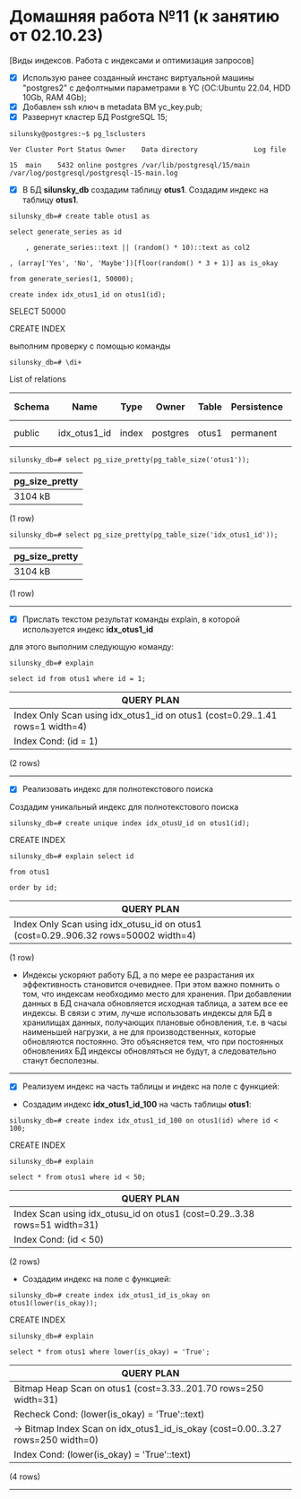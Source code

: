 # Домашняя работа №11 (к занятию от 02.10.23)
[Виды индексов. Работа с индексами и оптимизация запросов]

- [x] Использую ранее созданный инстанс виртуальной машины "postgres2" с дефолтными параметрами в YC (ОС:Ubuntu 22.04, HDD 10Gb, RAM 4Gb);
- [x] Добавлен ssh ключ в metadata ВМ yc_key.pub;
- [x] Развернут кластер БД PostgreSQL 15;

`silunsky@postgres:~$ pg_lsclusters`

`Ver Cluster Port Status Owner    Data directory              Log file`

`15  main    5432 online postgres /var/lib/postgresql/15/main /var/log/postgresql/postgresql-15-main.log`

- [x] В БД **silunsky_db** создадим таблицу **otus1**. Создадим индекс на таблицу **otus1**.

`silunsky_db=# create table otus1 as`

`select generate_series as id`

`    , generate_series::text || (random() * 10)::text as col2`

    , (array['Yes', 'No', 'Maybe'])[floor(random() * 3 + 1)] as is_okay
`from generate_series(1, 50000);`

`create index idx_otus1_id on otus1(id);`

SELECT 50000

CREATE INDEX

выполним проверку с помощью команды 

`silunsky_db=# \di+`

List of relations

| Schema |         Name          | Type  |  Owner   |      Table       | Persistence | Access method |  Size   | 
|--------|-----------------------|-------|----------|------------------|-------------|---------------|---------|
| public | idx_otus1_id          | index | postgres | otus1            | permanent   | btree         | 1112 kB | 

`silunsky_db=# select pg_size_pretty(pg_table_size('otus1'));`

| pg_size_pretty |
|----------------|
| 3104 kB        |
(1 row)

`silunsky_db=# select pg_size_pretty(pg_table_size('idx_otus1_id'));`

| pg_size_pretty |
|----------------|
|3104 kB         |
(1 row)

---

- [x] Прислать текстом результат команды explain, в которой используется индекс **idx_otus1_id**

для этого выполним следующую команду:

`silunsky_db=# explain`

`select id from otus1 where id = 1;`

|QUERY PLAN                                                                      |
|------------------------------------------------------------------------------- |
| Index Only Scan using idx_otus1_id on otus1  (cost=0.29..1.41 rows=1 width=4)  |
|   Index Cond: (id = 1)                                                         |
(2 rows)

---

- [x] Реализовать индекс для полнотекстового поиска

Создадим уникальный индекс для полнотекстового поиска

`silunsky_db=# create unique index idx_otusU_id on otus1(id);`

CREATE INDEX

`silunsky_db=# explain select id`

`from otus1`

`order by id;`

| QUERY PLAN                                                                          |
|-------------------------------------------------------------------------------------|
| Index Only Scan using idx_otusu_id on otus1  (cost=0.29..906.32 rows=50002 width=4) |
(1 row)

- Индексы ускоряют работу БД, а по мере ее разрастания их эффективность становится очевиднее. При этом важно помнить о том, что индексам необходимо место для хранения. При добавлении данных в БД сначала обновляется исходная таблица, а затем все ее индексы. В связи с этим, лучше использовать индексы для БД в хранилищах данных, получающих плановые обновления, т.е. в часы наименьшей нагрузки, а не для производственных, которые обновляются постоянно. Это объясняется тем, что при постоянных обновлениях БД индексы обновляться не будут, а следовательно станут бесполезны. 

---

- [x] Реализуем индекс на часть таблицы и индекс на поле с функцией:

- Создадим индекс **idx_otus1_id_100** на часть таблицы **otus1**:

`silunsky_db=# create index idx_otus1_id_100 on otus1(id) where id < 100;`

CREATE INDEX

`silunsky_db=# explain`

`select * from otus1 where id < 50;`

| QUERY PLAN                                                                 |
|----------------------------------------------------------------------------|
| Index Scan using idx_otusu_id on otus1  (cost=0.29..3.38 rows=51 width=31) |
|   Index Cond: (id < 50)                                                    |
(2 rows)

- Создадим индекс на поле с функцией:

`silunsky_db=# create index idx_otus1_id_is_okay on otus1(lower(is_okay));`

CREATE INDEX

`silunsky_db=# explain`

`select * from otus1 where lower(is_okay) = 'True';`

| QUERY PLAN                                                                          |
|-------------------------------------------------------------------------------------|
| Bitmap Heap Scan on otus1  (cost=3.33..201.70 rows=250 width=31)                    |
|   Recheck Cond: (lower(is_okay) = 'True'::text)                                     | 
|   ->  Bitmap Index Scan on idx_otus1_id_is_okay  (cost=0.00..3.27 rows=250 width=0) |
|        Index Cond: (lower(is_okay) = 'True'::text)                                  |
(4 rows)

---














